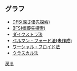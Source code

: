 ## グラフ
- <a href = "23b4dc01563850e7c4dbd7909d57e6a9">DFS(深さ優先探索)</a>
- <a href = "9449ca6b42960c51eefb1d12fed0f1ca">BFS(幅優先探索)</a>
- <a href = "5174a16ec06eee797b6ebbc53c0f78a4">ダイクストラ法</a>
- <a href = "">ベルマン・フォード法(未作成)</a>
- <a href = "8081a709466b8e0a32f4d531eeb4cc6d">ワーシャル・フロイド法</a>
- <a href = "1e9be54726e63834d4212c0bab322506">クラスカル法</a>

<a href = "e3790b28de80d6536f8e6099af7c0fa0">戻る</a>
